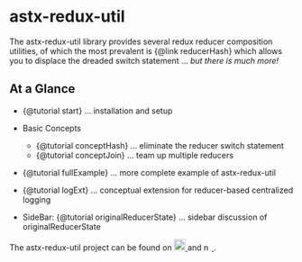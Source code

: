 # astx-redux-util

The astx-redux-util library provides several redux reducer composition
utilities, of which the most prevalent is {@link reducerHash} which
allows you to displace the dreaded switch statement ... *but there is
much more!*


## At a Glance

- {@tutorial start} ... installation and setup

- Basic Concepts
  * {@tutorial conceptHash} ... eliminate the reducer switch statement
  * {@tutorial conceptJoin} ... team up multiple reducers

- {@tutorial fullExample} ... more complete example of astx-redux-util

- {@tutorial logExt} ... conceptual extension for reducer-based centralized logging

- SideBar: {@tutorial originalReducerState} ... sidebar discussion of originalReducerState


The astx-redux-util project can be found on
<a href="https://github.com/KevinAst/astx-redux-util">
  <img src="https://assets-cdn.github.com/images/modules/logos_page/GitHub-Mark.png"
       alt="GitHub"
       title="astx-redux-util on GitHub"
       height="20">
</a>
and 
<a href="https://www.npmjs.com/package/astx-redux-util">
  <img src="https://upload.wikimedia.org/wikipedia/commons/d/db/Npm-logo.svg"
       alt="npm"
       title="astx-redux-util on npm"
       height="14">
</a>.
